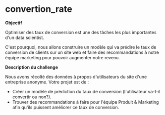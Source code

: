 # convertion_rate

**Objectif**

Optimiser des taux de conversion est une des tâches les plus importantes d'un data scientist.

C'est pourquoi, nous allons construire un modèle qui va prédire le taux de conversion de clients sur un site web et faire des recommandations à notre équipe marketing pour pouvoir augmenter notre revenu.


**Description du challenge**

Nous avons récolté des données à propos d'utilisateurs du site d'une entreprise anonyme. Votre projet est de :
  - Créer un modèle de prédiction du taux de conversion (l'utilisateur va-t-il convertir ou non?).
  - Trouver des recommandations à faire pour l'équipe Produit & Marketing afin qu'ils puissent améliorer ce taux de conversion.
